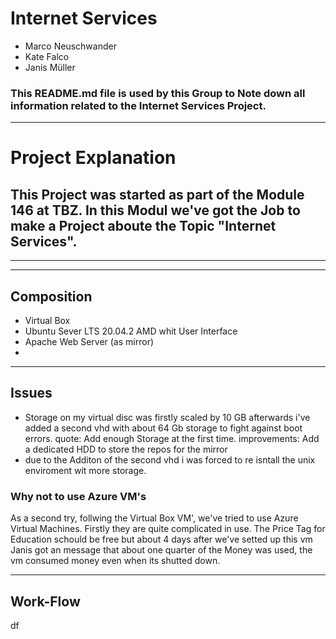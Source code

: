 # Internet Services
- Marco Neuschwander
- Kate Falco
- Janis Müller
### This README.md file is used by this Group to Note down all information related to the Internet Services Project.
---
# Project Explanation 
This Project was started as part of the Module 146 at TBZ. In this Modul we've got the Job to make a Project aboute the Topic "Internet Services".
---
---
---
## Composition
- Virtual Box
- Ubuntu Sever LTS 20.04.2 AMD whit User Interface
- Apache Web Server (as mirror)
- 
---
## Issues

- Storage on my virtual disc was firstly scaled by 10 GB afterwards i've added a second vhd with about 64 Gb storage to fight against boot errors. 
quote: Add enough Storage at the first time.
improvements: Add a dedicated HDD to store the repos for the mirror
- due to the Additon of the second vhd i was forced to re isntall the unix enviroment wit more storage.

### Why not to use Azure VM's
As a second try, follwing the Virtual Box VM', we've tried to use Azure Virtual Machines. Firstly they are quite complicated in use. The Price Tag for Education schould be free but about 4 days after we've setted up this vm Janis got an message that about one quarter of the Money was used, the vm consumed money even when its shutted down. 

---

## Work-Flow
df
